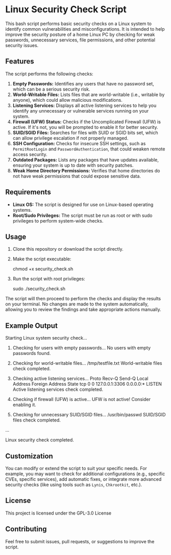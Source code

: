 # Linux Security Check Script

This bash script performs basic security checks on a Linux system to identify common vulnerabilities and misconfigurations. It is intended to help improve the security posture of a home Linux PC by checking for weak passwords, unnecessary services, file permissions, and other potential security issues.

## Features

The script performs the following checks:

1. **Empty Passwords:** Identifies any users that have no password set, which can be a serious security risk.
2. **World-Writable Files:** Lists files that are world-writable (i.e., writable by anyone), which could allow malicious modifications.
3. **Listening Services:** Displays all active listening services to help you identify any unnecessary or vulnerable services running on your system.
4. **Firewall (UFW) Status:** Checks if the Uncomplicated Firewall (UFW) is active. If it's not, you will be prompted to enable it for better security.
5. **SUID/SGID Files:** Searches for files with SUID or SGID bits set, which can allow privilege escalation if not properly managed.
6. **SSH Configuration:** Checks for insecure SSH settings, such as `PermitRootLogin` and `PasswordAuthentication`, that could weaken remote access security.
7. **Outdated Packages:** Lists any packages that have updates available, ensuring your system is up to date with security patches.
8. **Weak Home Directory Permissions:** Verifies that home directories do not have weak permissions that could expose sensitive data.

## Requirements

- **Linux OS:** The script is designed for use on Linux-based operating systems.
- **Root/Sudo Privileges:** The script must be run as root or with sudo privileges to perform system-wide checks.

## Usage

1. Clone this repository or download the script directly.
2. Make the script executable:
   
   chmod +x security_check.sh
   
3. Run the script with root privileges:
   
   sudo ./security_check.sh
   

The script will then proceed to perform the checks and display the results on your terminal. No changes are made to the system automatically, allowing you to review the findings and take appropriate actions manually.

## Example Output


Starting Linux system security check...

1. Checking for users with empty passwords...
No users with empty passwords found.

2. Checking for world-writable files...
/tmp/testfile.txt
World-writable files check completed.

3. Checking active listening services...
Proto Recv-Q Send-Q Local Address           Foreign Address         State
tcp        0      0 127.0.0.1:3306          0.0.0.0:*               LISTEN
Active listening services check completed.

4. Checking if firewall (UFW) is active...
UFW is not active! Consider enabling it.

5. Checking for unnecessary SUID/SGID files...
/usr/bin/passwd
SUID/SGID files check completed.

...

Linux security check completed.


## Customization

You can modify or extend the script to suit your specific needs. For example, you may want to check for additional configurations (e.g., specific CVEs, specific services), add automatic fixes, or integrate more advanced security checks (like using tools such as `Lynis`, `Chkrootkit`, etc.).

## License

This project is licensed under the GPL-3.0 License

## Contributing

Feel free to submit issues, pull requests, or suggestions to improve the script.
